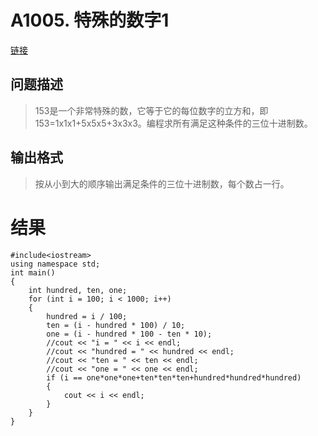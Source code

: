 # A1005. 特殊的数字1
[链接](http://www.tsinsen.com/A1005)
## 问题描述
>153是一个非常特殊的数，它等于它的每位数字的立方和，即153=1x1x1+5x5x5+3x3x3。编程求所有满足这种条件的三位十进制数。

## 输出格式
>按从小到大的顺序输出满足条件的三位十进制数，每个数占一行。

# 结果
    #include<iostream>
    using namespace std;
    int main()
    {
    	int hundred, ten, one;
    	for (int i = 100; i < 1000; i++)
    	{
    		hundred = i / 100;
    		ten = (i - hundred * 100) / 10;
    		one = (i - hundred * 100 - ten * 10);
    		//cout << "i = " << i << endl;
    		//cout << "hundred = " << hundred << endl;
    		//cout << "ten = " << ten << endl;
    		//cout << "one = " << one << endl;
    		if (i == one*one*one+ten*ten*ten+hundred*hundred*hundred)
    		{
    			cout << i << endl;
    		}
    	}
    }